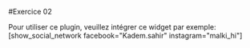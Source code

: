 #Exercice 02

Pour utiliser ce plugin, veuillez intégrer ce widget par exemple: 
    [show_social_network facebook="Kadem.sahir" instagram="malki_hi"] 

